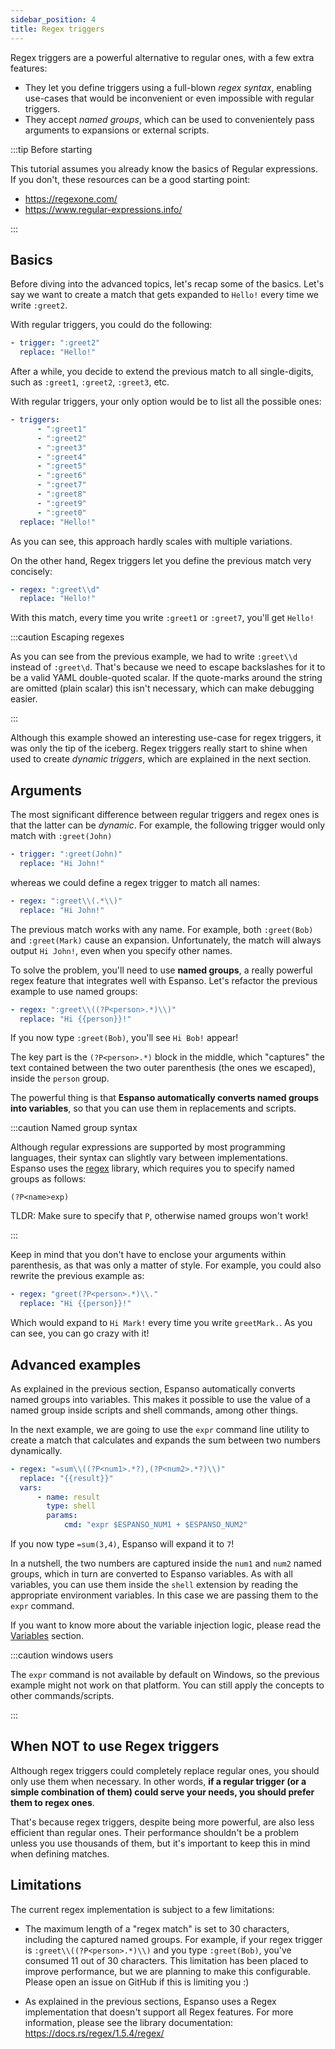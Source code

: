 ```yaml
---
sidebar_position: 4
title: Regex triggers
---
```


Regex triggers are a powerful alternative to regular ones, with a few extra
features:

-   They let you define triggers using a full-blown _regex syntax_, enabling
    use-cases that would be inconvenient or even impossible with regular
    triggers.
-   They accept _named groups_, which can be used to convenientely pass
    arguments to expansions or external scripts.

:::tip Before starting

This tutorial assumes you already know the basics of Regular expressions. If you
don't, these resources can be a good starting point:

-   https://regexone.com/
-   https://www.regular-expressions.info/

:::

## Basics

Before diving into the advanced topics, let's recap some of the basics. Let's
say we want to create a match that gets expanded to `Hello!` every time we write
`:greet2`.

With regular triggers, you could do the following:

```yaml
- trigger: ":greet2"
  replace: "Hello!"
```

After a while, you decide to extend the previous match to all single-digits,
such as `:greet1`, `:greet2`, `:greet3`, etc.

With regular triggers, your only option would be to list all the possible ones:

```yaml
- triggers:
      - ":greet1"
      - ":greet2"
      - ":greet3"
      - ":greet4"
      - ":greet5"
      - ":greet6"
      - ":greet7"
      - ":greet8"
      - ":greet9"
      - ":greet0"
  replace: "Hello!"
```

As you can see, this approach hardly scales with multiple variations.

On the other hand, Regex triggers let you define the previous match very
concisely:

```yaml
- regex: ":greet\\d"
  replace: "Hello!"
```

With this match, every time you write `:greet1` or `:greet7`, you'll get
`Hello!`

:::caution Escaping regexes

As you can see from the previous example, we had to write `:greet\\d` instead of
`:greet\d`. That's because we need to escape backslashes for it to be a valid
YAML double-quoted scalar. If the quote-marks around the string are omitted
(plain scalar) this isn't necessary, which can make debugging easier.

:::

Although this example showed an interesting use-case for regex triggers, it was
only the tip of the iceberg. Regex triggers really start to shine when used to
create _dynamic triggers_, which are explained in the next section.

## Arguments

The most significant difference between regular triggers and regex ones is that
the latter can be _dynamic_. For example, the following trigger would only match
with `:greet(John)`

```yaml
- trigger: ":greet(John)"
  replace: "Hi John!"
```

whereas we could define a regex trigger to match all names:

```yaml
- regex: ":greet\\(.*\\)"
  replace: "Hi John!"
```

The previous match works with any name. For example, both `:greet(Bob)` and
`:greet(Mark)` cause an expansion. Unfortunately, the match will always output
`Hi John!`, even when you specify other names.

To solve the problem, you'll need to use **named groups**, a really powerful
regex feature that integrates well with Espanso. Let's refactor the previous
example to use named groups:

```yaml
- regex: ":greet\\((?P<person>.*)\\)"
  replace: "Hi {{person}}!"
```

If you now type `:greet(Bob)`, you'll see `Hi Bob!` appear!

The key part is the `(?P<person>.*)` block in the middle, which "captures" the
text contained between the two outer parenthesis (the ones we escaped), inside
the `person` group.

The powerful thing is that **Espanso automatically converts named groups into
variables**, so that you can use them in replacements and scripts.

:::caution Named group syntax

Although regular expressions are supported by most programming languages, their
syntax can slightly vary between implementations. Espanso uses the
[regex](https://docs.rs/regex/1.5.4/regex/) library, which requires you to
specify named groups as follows:

```
(?P<name>exp)
```

TLDR: Make sure to specify that `P`, otherwise named groups won't work!

:::

Keep in mind that you don't have to enclose your arguments within parenthesis,
as that was only a matter of style. For example, you could also rewrite the
previous example as:

```yaml
- regex: "greet(?P<person>.*)\\."
  replace: "Hi {{person}}!"
```

Which would expand to `Hi Mark!` every time you write `greetMark.`. As you can
see, you can go crazy with it!

## Advanced examples

As explained in the previous section, Espanso automatically converts named
groups into variables. This makes it possible to use the value of a named group
inside scripts and shell commands, among other things.

In the next example, we are going to use the `expr` command line utility to
create a match that calculates and expands the sum between two numbers
dynamically.

```yaml
- regex: "=sum\\((?P<num1>.*?),(?P<num2>.*?)\\)"
  replace: "{{result}}"
  vars:
      - name: result
        type: shell
        params:
            cmd: "expr $ESPANSO_NUM1 + $ESPANSO_NUM2"
```

If you now type `=sum(3,4)`, Espanso will expand it to `7`!

In a nutshell, the two numbers are captured inside the `num1` and `num2` named
groups, which in turn are converted to Espanso variables. As with all variables,
you can use them inside the `shell` extension by reading the appropriate
environment variables. In this case we are passing them to the `expr` command.

If you want to know more about the variable injection logic, please read the
[Variables](variables.md) section.

:::caution windows users

The `expr` command is not available by default on Windows, so the previous
example might not work on that platform. You can still apply the concepts to
other commands/scripts.

:::

## When NOT to use Regex triggers

Although regex triggers could completely replace regular ones, you should only
use them when necessary. In other words, **if a regular trigger (or a simple
combination of them) could serve your needs, you should prefer them to regex
ones**.

That's because regex triggers, despite being more powerful, are also less
efficient than regular ones. Their performance shouldn't be a problem unless you
use thousands of them, but it's important to keep this in mind when defining
matches.

## Limitations

The current regex implementation is subject to a few limitations:

-   The maximum length of a "regex match" is set to 30 characters, including the
    captured named groups. For example, if your regex trigger is
    `:greet\\((?P<person>.*)\\)` and you type `:greet(Bob)`, you've consumed 11
    out of 30 characters. This limitation has been placed to improve
    performance, but we are planning to make this configurable. Please open an
    issue on GitHub if this is limiting you :)

-   As explained in the previous sections, Espanso uses a Regex implementation
    that doesn't support all Regex features. For more information, please see
    the library documentation: https://docs.rs/regex/1.5.4/regex/
